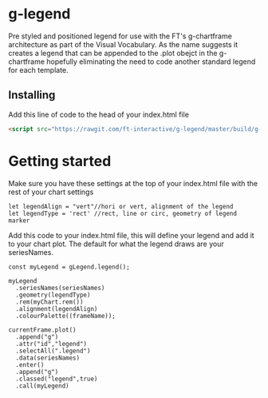 # g-legend

Pre styled and positioned legend for use with the FT's g-chartframe architecture as part of the Visual Vocabulary. As the name suggests it creates a legend that can be appended to the .plot obejct in the g-chartframe hopefully eliminating the need to code another standard legend for each template.

## Installing

Add this line of code to the head of your index.html file

``` html
<script src="https://rawgit.com/ft-interactive/g-legend/master/build/g-legend.js"></script>
```

# Getting started

Make sure you have these settings at the top of your index.html file with the rest of your chart settings

```
let legendAlign = "vert"//hori or vert, alignment of the legend
let legendType = 'rect' //rect, line or circ, geometry of legend marker
```

Add this code to your index.html file, this will define your legend and add it to your chart plot. The default for what the legend draws are your seriesNames.

```
const myLegend = gLegend.legend();

myLegend
  .seriesNames(seriesNames)
  .geometry(legendType)
  .rem(myChart.rem())
  .alignment(legendAlign)
  .colourPalette((frameName));  

currentFrame.plot()
  .append("g")
  .attr("id","legend")
  .selectAll(".legend")
  .data(seriesNames)
  .enter()
  .append("g")
  .classed("legend",true)
  .call(myLegend)
```

    
